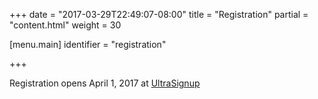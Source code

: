 +++
date = "2017-03-29T22:49:07-08:00"
title = "Registration"
partial = "content.html"
weight = 30

[menu.main]
    identifier = "registration"

+++

Registration opens April 1, 2017 at [UltraSignup](http://ultrasignup.com)
